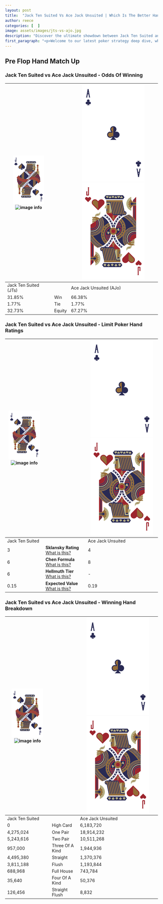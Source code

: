 ```yaml
---
layout: post
title:  "Jack Ten Suited Vs Ace Jack Unsuited | Which Is The Better Hand In Poker? A Complete Guide"
author: reece
categories: [  ]
image: assets/images/jts-vs-ajo.jpg
description: "Discover the ultimate showdown between Jack Ten Suited and Ace Jack Unsuited in poker! Uncover the odds, strategies, and scenarios where one hand triumphs over the other. Get ready to up your poker game with this thrilling analysis."
first_paragraph: "<p>Welcome to our latest poker strategy deep dive, where we're pitting two distinct hands against each other in a high-stakes showdown: Jack Ten Suited vs Ace Jack Unsuited.</p><p>In the dynamic world of poker, every decision counts, and knowing which hand holds the upper hand is key to your success at the table.</p><p>In this article, we'll dissect these two hands, explore the scenarios where one dominates the other, and equip you with the knowledge to make strategic choices that can tip the odds in your favor.</p><p>Get ready to unravel the intriguing dynamics of these poker hands and elevate your game to new heights.</p>"
---
```




[comment]: # (sp0)

## Pre Flop Hand Match Up

<div class="table hand-ratings" markdown="1"> 



### Jack Ten Suited vs Ace Jack Unsuited - Odds Of Winning


    
| ![image info](assets/images/hand1/J.png) ![image info](assets/images/hand1/Ts.png) |  | ![image info](assets/images/hand2/A.png) ![image info](assets/images/hand2/Jo.png) |
| -------- | -------- | -------- |
| Jack Ten Suited (JTs) |  | Ace Jack Unsuited (AJo) |
| 31.85% | Win | 66.38% |
| 1.77% | Tie | 1.77% |
| 32.73% | Equity | 67.27% |




[comment]: # (sp1)



### Jack Ten Suited vs Ace Jack Unsuited - Limit Poker Hand Ratings


    
| ![image info](assets/images/hand1/J.png) ![image info](assets/images/hand1/Ts.png) |  | ![image info](assets/images/hand2/A.png) ![image info](assets/images/hand2/Jo.png) |
| -------- | -------- | -------- |
| Jack Ten Suited |  | Ace Jack Unsuited |
| 3 | **Sklansky Rating** [What is this?](/sklansky-rating-explained) | 4 |
| 6 | **Chen Formula** [What is this?](/chen-formula-explained) | 8 |
| 6 | **Hellmuth Tier** [What is this?](/Hellmuth-tier-explained) | - |
| 0.15 | **Expected Value** [What is this?](/expected-value-explained) | 0.19 |




[comment]: # (sp2)



### Jack Ten Suited vs Ace Jack Unsuited - Winning Hand Breakdown


    
| ![image info](assets/images/hand1/J.png) ![image info](assets/images/hand1/Ts.png) |  | ![image info](assets/images/hand2/A.png) ![image info](assets/images/hand2/Jo.png) |
| -------- | -------- | -------- |
| Jack Ten Suited |  | Ace Jack Unsuited |
| 0 | High Card | 6,183,720 |
| 4,275,024 | One Pair | 18,914,232 |
| 5,243,616 | Two Pair | 10,511,268 |
| 957,000 | Three Of A Kind | 1,944,936 |
| 4,495,380 | Straight | 1,370,376 |
| 3,811,188 | Flush | 1,193,844 |
| 688,968 | Full House | 743,784 |
| 35,640 | Four Of A Kind | 50,376 |
| 126,456 | Straight Flush | 8,832 |




[comment]: # (sp3)



</div>

[comment]: # (sp4)



[comment]: # (sp5)


